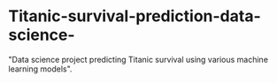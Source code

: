 # Titanic-survival-prediction-data-science-
"Data science project predicting Titanic survival using various machine learning models".
